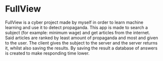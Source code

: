 # FullView
FullView is a cyber project made by myself in order to learn machine learning and use it to detect propaganda.
This app is made to search a subject (for example: minimum wage) and get articles from the internet.
Said articles are ranked by least amount of propaganda and most and given to the user.
The client gives the subject to the server and the server returns it, whilst also saving the results.
By saving the result a database of answers is created to make responding time lower.
